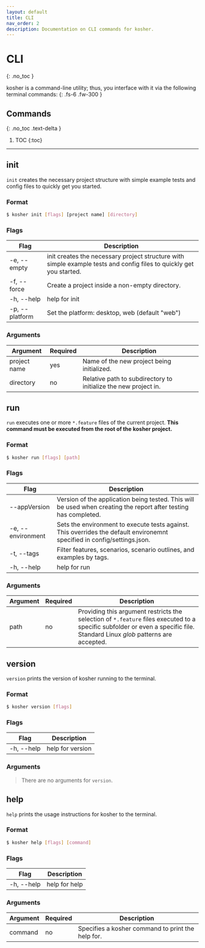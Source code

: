 ```yaml
---
layout: default
title: CLI
nav_order: 2
description: Documentation on CLI commands for kosher.
---
```


# CLI
{: .no_toc }

kosher is a command-line utility; thus, you interface with it via the following terminal commands:
{: .fs-6 .fw-300 }

## Commands
{: .no_toc .text-delta }

1. TOC
{:toc}

---

## init

`init` creates the necessary project structure with simple example tests and config files to quickly get you started.

### Format

```bash
$ kosher init [flags] [project name] [directory]
```

### Flags

| Flag           | Description                                                                                                         |
| -------------- | ------------------------------------------------------------------------------------------------------------------- |
| -e, --empty    | init creates the necessary project structure with simple example tests and config files to quickly get you started. |
| -f, --force    | Create a project inside a non-empty directory.                                                                      |
| -h, --help     | help for init                                                                                                       |
| -p, --platform | Set the platform: desktop, web (default "web")                                                                      |


### Arguments

| Argument     | Required | Description                                                     |
| ------------ | -------- | --------------------------------------------------------------- |
| project name | yes      | Name of the new project being initialized.                      |
| directory    | no       | Relative path to subdirectory to initialize the new project in. |

## run

`run` executes one or more `*.feature` files of the current project. **This command must be executed from the root of the kosher project.**

### Format

```bash
$ kosher run [flags] [path]
```

### Flags

| Flag              | Description                                                                                                              |
| ----------------- | ------------------------------------------------------------------------------------------------------------------------ |
| --appVersion      | Version of the application being tested. This will be used when creating the report after testing has completed.         |
| -e, --environment | Sets the environment to execute tests against. This overrides the default environemnt specified in config/settings.json. |
| -t, --tags        | Filter features, scenarios, scenario outlines, and examples by tags.                                                     |
| -h, --help        | help for run                                                                                                             |

### Arguments

| Argument | Required | Description                                                                                                                                                                 |
| -------- | -------- | --------------------------------------------------------------------------------------------------------------------------------------------------------------------------- |
| path     | no       | Providing this argument restricts the selection of `*.feature` files executed to a specific subfolder or even a specific file. Standard Linux _glob_ patterns are accepted. |

## version

`version` prints the version of kosher running to the terminal.

### Format

```bash
$ kosher version [flags]
```

### Flags

| Flag       | Description      |
| ---------- | ---------------- |
| -h, --help | help for version |

### Arguments

> There are no arguments for `version`.

## help

`help` prints the usage instructions for kosher to the terminal.

### Format

```bash
$ kosher help [flags] [command]
```

### Flags

| Flag       | Description   |
| ---------- | ------------- |
| -h, --help | help for help |

### Arguments

| Argument | Required | Description                                       |
| -------- | -------- | ------------------------------------------------- |
| command  | no       | Specifies a kosher command to print the help for. |